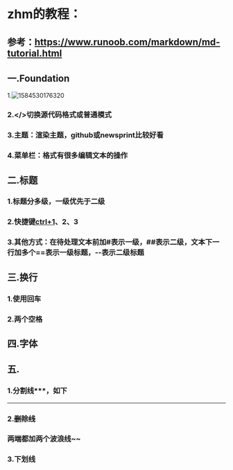 # zhm的教程：

## 参考：https://www.runoob.com/markdown/md-tutorial.html

## 一.Foundation  

1.![1584530176320](https://timgsa.baidu.com/timg?image&quality=80&size=b9999_10000&sec=1584717210346&di=7b526a41f407e0e126e6c3a8d5ffc874&imgtype=0&src=http%3A%2F%2Fimg.tukexw.com%2Fimg%2Fb8f500ece504fe20.jpg)  

### 2.</>切换源代码格式或普通模式  

### 3.主题：渲染主题，github或newsprint比较好看

### 4.菜单栏：格式有很多编辑文本的操作

## 二.标题  
### 1.标题分多级，一级优先于二级  
### 2.快捷键<u>ctrl+1</u>、2、3  
### 3.其他方式：在待处理文本前加#表示一级，##表示二级，文本下一行加多个==表示一级标题，--表示二级标题  

## 三.换行

### 1.使用回车

### 2.两个空格

## 四.字体

## 五.

### 1.分割线***，如下

***

### 2.~~删除线~~

### 两端都加两个波浪线~~

### 3.下划线

